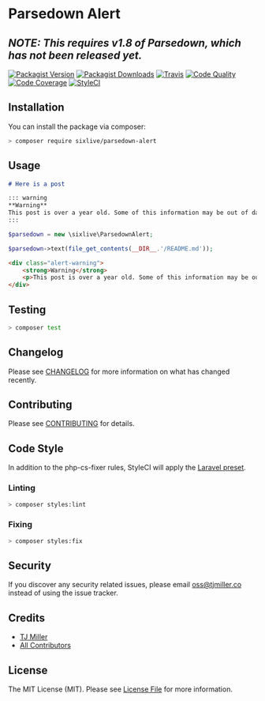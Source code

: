 # Parsedown Alert

## *NOTE: This requires v1.8 of Parsedown, which has not been released yet.*

[![Packagist Version](https://img.shields.io/packagist/v/sixlive/parsedown-alert.svg?style=flat-square)](https://packagist.org/packages/sixlive/parsedown-alert)
[![Packagist Downloads](https://img.shields.io/packagist/dt/sixlive/parsedown-alert.svg?style=flat-square)](https://packagist.org/packages/sixlive/parsedown-alert)
[![Travis](https://img.shields.io/travis/sixlive/parsedown-alert.svg?style=flat-square)](https://travis-ci.org/sixlive/parsedown-alert)
[![Code Quality](https://img.shields.io/scrutinizer/g/sixlive/parsedown-alert.svg?style=flat-square)](https://scrutinizer-ci.com/g/sixlive/parsedown-alert/)
[![Code Coverage](https://img.shields.io/scrutinizer/coverage/g/sixlive/parsedown-alert.svg?style=flat-square)](https://scrutinizer-ci.com/g/sixlive/parsedown-alert/)
[![StyleCI](https://github.styleci.io/repos/156152871/shield)](https://github.styleci.io/repos/156152871)

## Installation
You can install the package via composer:

```bash
> composer require sixlive/parsedown-alert
```

## Usage

```md
# Here is a post

::: warning
**Warning**
This post is over a year old. Some of this information may be out of date.
:::
```

```php
$parsedown = new \sixlive\ParsedownAlert;

$parsedown->text(file_get_contents(__DIR__.'/README.md'));
```

```html
<div class="alert-warning">
    <strong>Warning</strong>
    <p>This post is over a year old. Some of this information may be out of date.</p>
</div>
```

## Testing

``` bash
> composer test
```

## Changelog

Please see [CHANGELOG](CHANGELOG.md) for more information on what has changed recently.

## Contributing

Please see [CONTRIBUTING](CONTRIBUTING.md) for details.

## Code Style
In addition to the php-cs-fixer rules, StyleCI will apply the [Laravel preset](https://docs.styleci.io/presets#laravel).

### Linting
```bash
> composer styles:lint
```

### Fixing
```bash
> composer styles:fix
```

## Security

If you discover any security related issues, please email oss@tjmiller.co instead of using the issue tracker.

## Credits

- [TJ Miller](https://github.com/sixlive)
- [All Contributors](../../contributors)

## License

The MIT License (MIT). Please see [License File](LICENSE.md) for more information.
